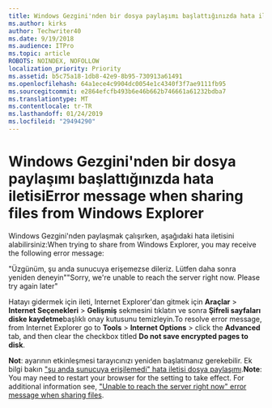```yaml
---
title: Windows Gezgini'nden bir dosya paylaşımı başlattığınızda hata iletisi
ms.author: kirks
author: Techwriter40
ms.date: 9/19/2018
ms.audience: ITPro
ms.topic: article
ROBOTS: NOINDEX, NOFOLLOW
localization_priority: Priority
ms.assetid: b5c75a18-1db8-42e9-8b95-730913a61491
ms.openlocfilehash: 64a1ece4c9904dc0054e1c4340f3f7ae9111fb95
ms.sourcegitcommit: e2864efcfb493b6e46b662b746661a61232bdba7
ms.translationtype: MT
ms.contentlocale: tr-TR
ms.lasthandoff: 01/24/2019
ms.locfileid: "29494290"
---
```

# <a name="error-message-when-sharing-files-from-windows-explorer"></a><span data-ttu-id="15020-102">Windows Gezgini'nden bir dosya paylaşımı başlattığınızda hata iletisi</span><span class="sxs-lookup"><span data-stu-id="15020-102">Error message when sharing files from Windows Explorer</span></span>

<span data-ttu-id="15020-103">Windows Gezgini'nden paylaşmak çalışırken, aşağıdaki hata iletisini alabilirsiniz:</span><span class="sxs-lookup"><span data-stu-id="15020-103">When trying to share from Windows Explorer, you may receive the following error message:</span></span>
  
<span data-ttu-id="15020-p101">"Üzgünüm, şu anda sunucuya erişemezse dileriz. Lütfen daha sonra yeniden deneyin"</span><span class="sxs-lookup"><span data-stu-id="15020-p101">"Sorry, we're unable to reach the server right now. Please try again later"</span></span>
  
<span data-ttu-id="15020-106">Hatayı gidermek için ileti, Internet Explorer'dan gitmek için **Araçlar** \> **Internet Seçenekleri** \> **Gelişmiş** sekmesini tıklatın ve sonra **Şifreli sayfaları diske kaydetme**başlıklı onay kutusunu temizleyin.</span><span class="sxs-lookup"><span data-stu-id="15020-106">To resolve error message, from Internet Explorer go to **Tools** \> **Internet Options** \> click the **Advanced** tab, and then clear the checkbox titled **Do not save encrypted pages to disk**.</span></span> 
  
 <span data-ttu-id="15020-p102">**Not**: ayarının etkinleşmesi tarayıcınızı yeniden başlatmanız gerekebilir. Ek bilgi bakın ["şu anda sunucuya erişilemedi" hata iletisi dosya paylaşımı](https://go.microsoft.com/fwlink/?linkid=2022914).</span><span class="sxs-lookup"><span data-stu-id="15020-p102">**Note**: You may need to restart your browser for the setting to take effect. For additional information see, ["Unable to reach the server right now" error message when sharing files](https://go.microsoft.com/fwlink/?linkid=2022914).</span></span>
  

